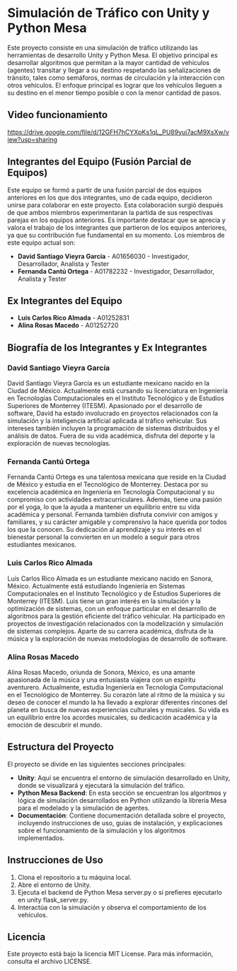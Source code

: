# Simulación de Tráfico con Unity y Python Mesa

Este proyecto consiste en una simulación de tráfico utilizando las herramientas de desarrollo Unity y Python Mesa. El objetivo principal es desarrollar algoritmos que permitan a la mayor cantidad de vehículos (agentes) transitar y llegar a su destino respetando las señalizaciones de tránsito, tales como semáforos, normas de circulación y la interacción con otros vehículos. El enfoque principal es lograr que los vehículos lleguen a su destino en el menor tiempo posible o con la menor cantidad de pasos.

## Video funcionamiento
https://drive.google.com/file/d/12GFH7hCYXpKs1qL_PU89yui7acM9XsXw/view?usp=sharing

## Integrantes del Equipo (Fusión Parcial de Equipos)
Este equipo se formó a partir de una fusión parcial de dos equipos anteriores en los que dos integrantes, uno de cada equipo, decidieron unirse para colaborar en este proyecto. Esta colaboración surgió después de que ambos miembros experimentaran la partida de sus respectivas parejas en los equipos anteriores. Es importante destacar que se aprecia y valora el trabajo de los integrantes que partieron de los equipos anteriores, ya que su contribución fue fundamental en su momento. Los miembros de este equipo actual son:

- **David Santiago Vieyra García** - A01656030 - Investigador, Desarrollador, Analista y Tester
- **Fernanda Cantú Ortega** - A01782232 - Investigador, Desarrollador, Analista y Tester

## Ex Integrantes del Equipo

- **Luis Carlos Rico Almada** - A01252831
- **Alina Rosas Macedo** - A01252720 

## Biografía de los Integrantes y Ex Integrantes

### David Santiago Vieyra García

David Santiago Vieyra García es un estudiante mexicano nacido en la Ciudad de México. Actualmente está cursando su licenciatura en Ingeniería en Tecnologías Computacionales en el Instituto Tecnológico y de Estudios Superiores de Monterrey (ITESM). Apasionado por el desarrollo de software, David ha estado involucrado en proyectos relacionados con la simulación y la inteligencia artificial aplicada al tráfico vehicular. Sus intereses también incluyen la programación de sistemas distribuidos y el análisis de datos. Fuera de su vida académica, disfruta del deporte y la exploración de nuevas tecnologías.

### Fernanda Cantú Ortega

Fernanda Cantú Ortega es una talentosa mexicana que reside en la Ciudad de México y estudia en el Tecnológico de Monterrey. Destaca por su excelencia académica en Ingeniería en Tecnología Computacional y su compromiso con actividades extracurriculares. Además, tiene una pasión por el yoga, lo que la ayuda a mantener un equilibrio entre su vida académica y personal. Fernanda también disfruta convivir con amigos y familiares, y su carácter amigable y comprensivo la hace querida por todos los que la conocen. Su dedicación al aprendizaje y su interés en el bienestar personal la convierten en un modelo a seguir para otros estudiantes mexicanos.

### Luis Carlos Rico Almada

Luis Carlos Rico Almada es un estudiante mexicano nacido en Sonora, México. Actualmente está estudiando Ingeniería en Sistemas Computacionales en el Instituto Tecnológico y de Estudios Superiores de Monterrey (ITESM). Luis tiene un gran interés en la simulación y la optimización de sistemas, con un enfoque particular en el desarrollo de algoritmos para la gestión eficiente del tráfico vehicular. Ha participado en proyectos de investigación relacionados con la modelización y simulación de sistemas complejos. Aparte de su carrera académica, disfruta de la música y la exploración de nuevas metodologías de desarrollo de software.

### Alina Rosas Macedo
Alina Rosas Macedo, oriunda de Sonora, México, es una amante apasionada de la música y una entusiasta viajera con un espíritu aventurero. Actualmente, estudia Ingeniería en Tecnología Computacional en el Tecnológico de Monterrey. Su corazón late al ritmo de la música y su deseo de conocer el mundo la ha llevado a explorar diferentes rincones del planeta en busca de nuevas experiencias culturales y musicales. Su vida es un equilibrio entre los acordes musicales, su dedicación académica y la emoción de descubrir el mundo.

## Estructura del Proyecto

El proyecto se divide en las siguientes secciones principales:

- **Unity**: Aquí se encuentra el entorno de simulación desarrollado en Unity, donde se visualizará y ejecutará la simulación del tráfico.
- **Python Mesa Backend**: En esta sección se encuentran los algoritmos y lógica de simulación desarrollados en Python utilizando la librería Mesa para el modelado y la simulación de agentes.
- **Documentación**: Contiene documentación detallada sobre el proyecto, incluyendo instrucciones de uso, guías de instalación, y explicaciones sobre el funcionamiento de la simulación y los algoritmos implementados.

## Instrucciones de Uso

1. Clona el repositorio a tu máquina local.
2. Abre el entorno de Unity.
3. Ejecuta el backend de Python Mesa server.py o si prefieres ejecutarlo en unity flask_server.py.
4. Interactúa con la simulación y observa el comportamiento de los vehículos.

## Licencia

Este proyecto está bajo la licencia MIT License. Para más información, consulta el archivo LICENSE.
